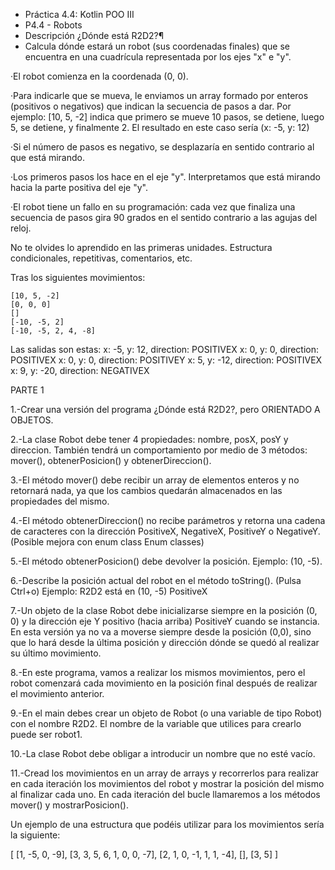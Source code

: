 * Práctica 4.4: Kotlin POO III
* 
  P4.4 - Robots
* 
  Descripción ¿Dónde está R2D2?¶
* 
  Calcula dónde estará un robot (sus coordenadas finales) que se encuentra en una cuadrícula representada por los ejes "x" e "y".

·El robot comienza en la coordenada (0, 0).

·Para indicarle que se mueva, le enviamos un array formado por enteros (positivos o negativos) que indican la secuencia 
de pasos a dar. Por ejemplo: [10, 5, -2] indica que primero se mueve 10 pasos, se detiene, luego 5, se detiene, y finalmente 2. 
El resultado en este caso sería (x: -5, y: 12)

·Si el número de pasos es negativo, se desplazaría en sentido contrario al que está mirando.

·Los primeros pasos los hace en el eje "y". Interpretamos que está mirando hacia la parte positiva del eje "y".

·El robot tiene un fallo en su programación: cada vez que finaliza una secuencia de pasos gira 90 grados en el sentido contrario a las agujas del reloj.

No te olvides lo aprendido en las primeras unidades. Estructura condicionales, repetitivas, comentarios, etc.

Tras los siguientes movimientos:

    [10, 5, -2]
    [0, 0, 0]
    []
    [-10, -5, 2]
    [-10, -5, 2, 4, -8]
Las salidas son estas:
    x: -5, y: 12, direction: POSITIVEX
    x: 0, y: 0, direction: POSITIVEX
    x: 0, y: 0, direction: POSITIVEY
    x: 5, y: -12, direction: POSITIVEX
    x: 9, y: -20, direction: NEGATIVEX

PARTE 1

1.-Crear una versión del programa ¿Dónde está R2D2?, pero ORIENTADO A OBJETOS.

2.-La clase Robot debe tener 4 propiedades: nombre, posX, posY y direccion. También tendrá un comportamiento por medio 
de 3 métodos: mover(), obtenerPosicion() y obtenerDireccion().

3.-El método mover() debe recibir un array de elementos enteros y no retornará nada, ya que los cambios quedarán 
almacenados en las propiedades del mismo.

4.-El método obtenerDireccion() no recibe parámetros y retorna una cadena de caracteres con la dirección PositiveX, 
NegativeX, PositiveY o NegativeY. (Posible mejora con enum class Enum classes)

5.-El método obtenerPosicion() debe devolver la posición. Ejemplo: (10, -5).

6.-Describe la posición actual del robot en el método toString(). (Pulsa Ctrl+o) Ejemplo: R2D2 está en (10, -5) PositiveX

7.-Un objeto de la clase Robot debe inicializarse siempre en la posición (0, 0) y la dirección eje Y positivo (hacia arriba) 
PositiveY cuando se instancia. En esta versión ya no va a moverse siempre desde la posición (0,0), sino que lo hará desde 
la última posición y dirección dónde se quedó al realizar su último movimiento.

8.-En este programa, vamos a realizar los mismos movimientos, pero el robot comenzará cada movimiento en la posición final 
después de realizar el movimiento anterior.

9.-En el main debes crear un objeto de Robot (o una variable de tipo Robot) con el nombre R2D2. El nombre de la variable 
que utilices para crearlo puede ser robot1.

10.-La clase Robot debe obligar a introducir un nombre que no esté vacío.

11.-Cread los movimientos en un array de arrays y recorrerlos para realizar en cada iteración los movimientos del robot 
y mostrar la posición del mismo al finalizar cada uno. En cada iteración del bucle llamaremos a los métodos mover() 
y mostrarPosicion().

Un ejemplo de una estructura que podéis utilizar para los movimientos sería la siguiente:

[
    [1, -5, 0, -9],
    [3, 3, 5, 6, 1, 0, 0, -7],
    [2, 1, 0, -1, 1, 1, -4],
    [],
    [3, 5]
]